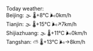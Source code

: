 Today weather:  
Beijing: 🌫  🌡️+8°C 🌬️0km/h  
Tianjin: 🌫  🌡️+15°C 🌬️↗7km/h  
Shijiazhuang: 🌫  🌡️+11°C 🌬️0km/h  
Tangshan: ⛅️  🌡️+13°C 🌬️→8km/h  
